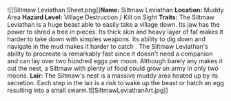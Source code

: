 ![[Siltmaw Leviathan Sheet.png]]**Name:** Siltmaw Leviathan
**Location:** Muddy Area
**Hazard Level:** Village Destruction / Kill on Sight
**Traits:** The Siltmaw Leviathan is a huge beast able to easily take a village down. Its jaw has the power to shred a tree in pieces. Its thick skin and heavy layer of fat makes it harder to take down with simples weapons. Its ability to dig down and navigate in the mud makes it harder to catch . The Siltmaw Leviathan's ability to procreate is remarkably fast since it doesn't need a companion and can lay over two hundred eggs per moon. Although barely any makes it out the nest, a Siltmaw with plenty of food could grow an army in only two moons.
**Lair:** The Siltmaw's nest is a massive muddy area heated up by its secretion. Each step in the lair is a risk to wake up the beast or hatch an egg resulting into a small swarm.![[SiltmawLeviathanArt.jpg]]